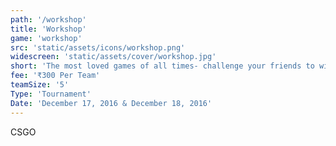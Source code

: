 ```yaml
---
path: '/workshop'
title: 'Workshop'
game: 'workshop'
src: 'static/assets/icons/workshop.png'
widescreen: 'static/assets/cover/workshop.jpg'
short: 'The most loved games of all times- challenge your friends to win the tournament and challenge your rivals to earn the title!'
fee: '₹300 Per Team'
teamSize: '5'
Type: 'Tournament'
Date: 'December 17, 2016 & December 18, 2016' 
---
```


CSGO